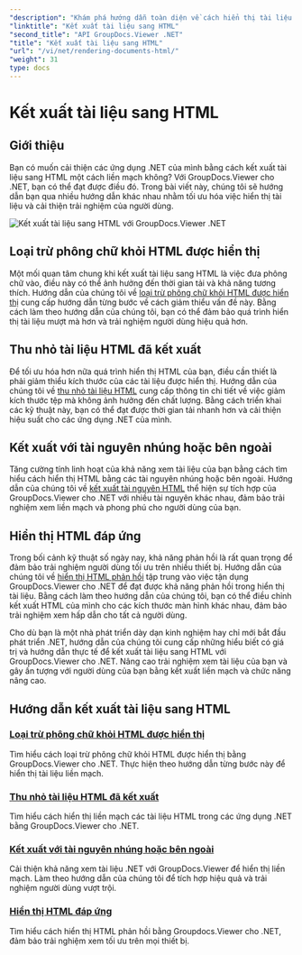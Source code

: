 ```yaml
---
"description": "Khám phá hướng dẫn toàn diện về cách hiển thị tài liệu sang HTML bằng GroupDocs.Viewer cho .NET. Tìm hiểu các kỹ thuật hiển thị tài liệu và nâng cao trải nghiệm người dùng."
"linktitle": "Kết xuất tài liệu sang HTML"
"second_title": "API GroupDocs.Viewer .NET"
"title": "Kết xuất tài liệu sang HTML"
"url": "/vi/net/rendering-documents-html/"
"weight": 31
type: docs
---
```

# Kết xuất tài liệu sang HTML


## Giới thiệu

Bạn có muốn cải thiện các ứng dụng .NET của mình bằng cách kết xuất tài liệu sang HTML một cách liền mạch không? Với GroupDocs.Viewer cho .NET, bạn có thể đạt được điều đó. Trong bài viết này, chúng tôi sẽ hướng dẫn bạn qua nhiều hướng dẫn khác nhau nhằm tối ưu hóa việc hiển thị tài liệu và cải thiện trải nghiệm của người dùng.

![Kết xuất tài liệu sang HTML với GroupDocs.Viewer .NET](/viewer/rendering-documents-html/image.png)

## Loại trừ phông chữ khỏi HTML được hiển thị
Một mối quan tâm chung khi kết xuất tài liệu sang HTML là việc đưa phông chữ vào, điều này có thể ảnh hưởng đến thời gian tải và khả năng tương thích. Hướng dẫn của chúng tôi về [loại trừ phông chữ khỏi HTML được hiển thị](./exclude-fonts-html/) cung cấp hướng dẫn từng bước về cách giảm thiểu vấn đề này. Bằng cách làm theo hướng dẫn của chúng tôi, bạn có thể đảm bảo quá trình hiển thị tài liệu mượt mà hơn và trải nghiệm người dùng hiệu quả hơn. 

## Thu nhỏ tài liệu HTML đã kết xuất
Để tối ưu hóa hơn nữa quá trình hiển thị HTML của bạn, điều cần thiết là phải giảm thiểu kích thước của các tài liệu được hiển thị. Hướng dẫn của chúng tôi về [thu nhỏ tài liệu HTML](./minify-html/) cung cấp thông tin chi tiết về việc giảm kích thước tệp mà không ảnh hưởng đến chất lượng. Bằng cách triển khai các kỹ thuật này, bạn có thể đạt được thời gian tải nhanh hơn và cải thiện hiệu suất cho các ứng dụng .NET của mình.

## Kết xuất với tài nguyên nhúng hoặc bên ngoài
Tăng cường tính linh hoạt của khả năng xem tài liệu của bạn bằng cách tìm hiểu cách hiển thị HTML bằng các tài nguyên nhúng hoặc bên ngoài. Hướng dẫn của chúng tôi về [kết xuất tài nguyên HTML](./render-html-resources/) thể hiện sự tích hợp của GroupDocs.Viewer cho .NET với nhiều tài nguyên khác nhau, đảm bảo trải nghiệm xem liền mạch và phong phú cho người dùng của bạn.

## Hiển thị HTML đáp ứng
Trong bối cảnh kỹ thuật số ngày nay, khả năng phản hồi là rất quan trọng để đảm bảo trải nghiệm người dùng tối ưu trên nhiều thiết bị. Hướng dẫn của chúng tôi về [hiển thị HTML phản hồi](./render-responsive-html/) tập trung vào việc tận dụng GroupDocs.Viewer cho .NET để đạt được khả năng phản hồi trong hiển thị tài liệu. Bằng cách làm theo hướng dẫn của chúng tôi, bạn có thể điều chỉnh kết xuất HTML của mình cho các kích thước màn hình khác nhau, đảm bảo trải nghiệm xem hấp dẫn cho tất cả người dùng.

Cho dù bạn là một nhà phát triển dày dạn kinh nghiệm hay chỉ mới bắt đầu phát triển .NET, hướng dẫn của chúng tôi cung cấp những hiểu biết có giá trị và hướng dẫn thực tế để kết xuất tài liệu sang HTML với GroupDocs.Viewer cho .NET. Nâng cao trải nghiệm xem tài liệu của bạn và gây ấn tượng với người dùng của bạn bằng kết xuất liền mạch và chức năng nâng cao.

## Hướng dẫn kết xuất tài liệu sang HTML
### [Loại trừ phông chữ khỏi HTML được hiển thị](./exclude-fonts-html/)
Tìm hiểu cách loại trừ phông chữ khỏi HTML được hiển thị bằng GroupDocs.Viewer cho .NET. Thực hiện theo hướng dẫn từng bước này để hiển thị tài liệu liền mạch.
### [Thu nhỏ tài liệu HTML đã kết xuất](./minify-html/)
Tìm hiểu cách hiển thị liền mạch các tài liệu HTML trong các ứng dụng .NET bằng GroupDocs.Viewer cho .NET.
### [Kết xuất với tài nguyên nhúng hoặc bên ngoài](./render-html-resources/)
Cải thiện khả năng xem tài liệu .NET với GroupDocs.Viewer để hiển thị liền mạch. Làm theo hướng dẫn của chúng tôi để tích hợp hiệu quả và trải nghiệm người dùng vượt trội.
### [Hiển thị HTML đáp ứng](./render-responsive-html/)
Tìm hiểu cách hiển thị HTML phản hồi bằng Groupdocs.Viewer cho .NET, đảm bảo trải nghiệm xem tối ưu trên mọi thiết bị.